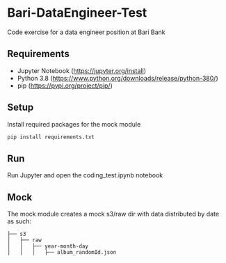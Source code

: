 # Bari-DataEngineer-Test
Code exercise for a data engineer position at Bari Bank

## Requirements 
  - Jupyter Notebook (https://jupyter.org/install)
  - Python 3.8 (https://www.python.org/downloads/release/python-380/)
  - pip (https://pypi.org/project/pip/)

## Setup
Install required packages for the mock module

```bash
pip install requirements.txt
```

## Run 
Run Jupyter and open the coding_test.ipynb notebook 

## Mock 
The mock module creates a mock s3/raw dir with data distributed by date as such:

```
├── s3
│   ├── raw 
│   │   ├── year-month-day
│   │   │   ├── album_randomId.json

```
